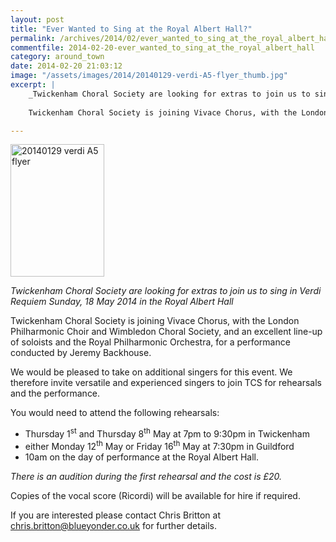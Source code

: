 ```yaml
---
layout: post
title: "Ever Wanted to Sing at the Royal Albert Hall?"
permalink: /archives/2014/02/ever_wanted_to_sing_at_the_royal_albert_hall.html
commentfile: 2014-02-20-ever_wanted_to_sing_at_the_royal_albert_hall
category: around_town
date: 2014-02-20 21:03:12
image: "/assets/images/2014/20140129-verdi-A5-flyer_thumb.jpg"
excerpt: |
    _Twickenham Choral Society are looking for extras to join us to sing in Verdi Requiem Sunday, 18 May 2014 in the Royal Albert Hall_
    
    Twickenham Choral Society is joining Vivace Chorus, with the London  Philharmonic Choir and Wimbledon Choral Society, and an excellent line-up of  soloists and the Royal Philharmonic Orchestra, for a performance conducted by Jeremy Backhouse.

---
```


<a href="/assets/images/2014/20140129-verdi-A5-flyer.jpg" title="See larger version of - 20140129 verdi A5 flyer"><img src="/assets/images/2014/20140129-verdi-A5-flyer_thumb.jpg" width="150" height="212" alt="20140129 verdi A5 flyer" class="photo right" /></a>

*Twickenham Choral Society are looking for extras to join us to sing in Verdi Requiem Sunday, 18 May 2014 in the Royal Albert Hall*

Twickenham Choral Society is joining Vivace Chorus, with the London Philharmonic Choir and Wimbledon Choral Society, and an excellent line-up of soloists and the Royal Philharmonic Orchestra, for a performance conducted by Jeremy Backhouse.

We would be pleased to take on additional singers for this event. We therefore invite versatile and experienced singers to join TCS for rehearsals and the performance.

You would need to attend the following rehearsals:

-   Thursday 1<sup>st</sup> and Thursday 8<sup>th</sup> May at 7pm to 9:30pm in Twickenham
-   either Monday 12<sup>th</sup> May or Friday 16<sup>th</sup> May at 7:30pm in Guildford
-   10am on the day of performance at the Royal Albert Hall.

*There is an audition during the first rehearsal and the cost is £20.*

Copies of the vocal score (Ricordi) will be available for hire if required.

If you are interested please contact Chris Britton at <chris.britton@blueyonder.co.uk> for further details.
